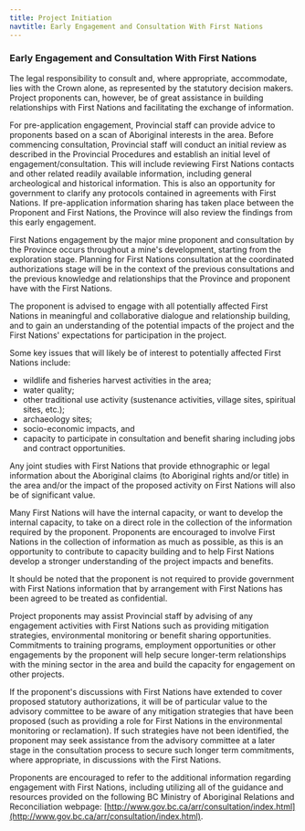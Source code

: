 ```yaml
---
title: Project Initiation
navtitle: Early Engagement and Consultation With First Nations
---
```

### Early Engagement and Consultation With First Nations

The legal responsibility to consult and, where appropriate, accommodate, lies with the Crown alone, as represented by the statutory decision makers. Project proponents can, however, be of great assistance in building relationships with First Nations and facilitating the exchange of information.

For pre-application engagement, Provincial staff can provide advice to proponents based on a scan of Aboriginal interests in the area. Before commencing consultation, Provincial staff will conduct an initial review as described in the Provincial Procedures and establish an initial level of engagement/consultation. This will include reviewing First Nations contacts and other related readily available information, including general archeological and historical information. This is also an opportunity for government to clarify any protocols contained in agreements with First Nations. If pre-application information sharing has taken place between the Proponent and First Nations, the Province will also review the findings from this early engagement.

First Nations engagement by the major mine proponent and consultation by the Province occurs throughout a mine's development, starting from the exploration stage. Planning for First Nations consultation at the coordinated authorizations stage will be in the context of the previous consultations and the previous knowledge and relationships that the Province and proponent have with the First Nations.

The proponent is advised to engage with all potentially affected First Nations in meaningful and collaborative dialogue and relationship building, and to gain an understanding of the potential impacts of the project and the First Nations' expectations for participation in the project.

Some key issues that will likely be of interest to potentially affected First Nations include:

- wildlife and fisheries harvest activities in the area;
- water quality;
- other traditional use activity (sustenance activities, village sites, spiritual sites, etc.);
- archaeology sites;
- socio-economic impacts, and
- capacity to participate in consultation and benefit sharing including jobs and contract opportunities.

Any joint studies with First Nations that provide ethnographic or legal information about the Aboriginal claims (to Aboriginal rights and/or title) in the area and/or the impact of the proposed activity on First Nations will also be of significant value.

Many First Nations will have the internal capacity, or want to develop the internal capacity, to take on a direct role in the collection of the information required by the proponent. Proponents are encouraged to involve First Nations in the collection of information as much as possible, as this is an opportunity to contribute to capacity building and to help First Nations develop a stronger understanding of the project impacts and benefits.

It should be noted that the proponent is not required to provide government with First Nations information that by arrangement with First Nations has been agreed to be treated as confidential.

Project proponents may assist Provincial staff by advising of any engagement activities with First Nations such as providing mitigation strategies, environmental monitoring or benefit sharing opportunities. Commitments to training programs, employment opportunities or other engagements by the proponent will help secure longer-term relationships with the mining sector in the area and build the capacity for engagement on other projects.

If the proponent's discussions with First Nations have extended to cover proposed statutory authorizations, it will be of particular value to the advisory committee to be aware of any mitigation strategies that have been proposed (such as providing a role for First Nations in the environmental monitoring or reclamation). If such strategies have not been identified, the proponent may seek assistance from the advisory committee at a later stage in the consultation process to secure such longer term commitments, where appropriate, in discussions with the First Nations.

Proponents are encouraged to refer to the additional information regarding engagement with First Nations, including utilizing all of the guidance and resources provided on the following BC Ministry of Aboriginal Relations and Reconciliation webpage: [http://www.gov.bc.ca/arr/consultation/index.html](http://www.gov.bc.ca/arr/consultation/index.html).

